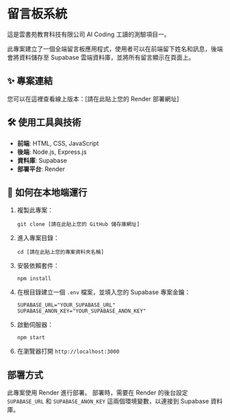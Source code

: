 # 留言板系統

這是雲書苑教育科技有限公司 AI Coding 工讀的測驗項目一。

此專案建立了一個全端留言板應用程式，使用者可以在前端留下姓名和訊息，後端會將資料儲存至 Supabase 雲端資料庫，並將所有留言顯示在頁面上。

## ✨ 專案連結

您可以在這裡查看線上版本：[請在此貼上您的 Render 部署網址]

## 🛠️ 使用工具與技術

* **前端**: HTML, CSS, JavaScript
* **後端**: Node.js, Express.js
* **資料庫**: Supabase
* **部署平台**: Render

## 🚀 如何在本地端運行

1.  複製此專案：
    ```
    git clone [請在此貼上您的 GitHub 儲存庫網址]
    ```

2.  進入專案目錄：
    ```
    cd [請在此貼上您的專案資料夾名稱]
    ```

3.  安裝依賴套件：
    ```
    npm install
    ```

4.  在根目錄建立一個 `.env` 檔案，並填入您的 Supabase 專案金鑰：
    ```
    SUPABASE_URL="YOUR_SUPABASE_URL"
    SUPABASE_ANON_KEY="YOUR_SUPABASE_ANON_KEY"
    ```

5.  啟動伺服器：
    ```
    npm start
    ```

6.  在瀏覽器打開 `http://localhost:3000`

## 部署方式

此專案使用 Render 進行部署。 部署時，需要在 Render 的後台設定 `SUPABASE_URL` 和 `SUPABASE_ANON_KEY` 這兩個環境變數，以連接到 Supabase 資料庫。
